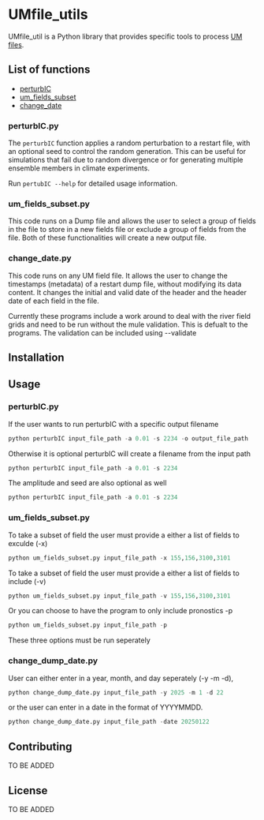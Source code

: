 # UMfile_utils

UMfile_util is a Python library that provides specific tools to process [UM files](https://code.metoffice.gov.uk/doc/um/latest/papers/umdp_F03.pdf).

## List of functions

- [perturbIC](#perturbic)
- [um_fields_subset](#um-fields-subset)
- [change_date](#change-date)

### perturbIC.py 
The `perturbIC` function applies a random perturbation to a restart file, with an optional seed to control the random generation. 
This can be useful for simulations that fail due to random divergence or for generating multiple ensemble members in climate experiments.

Run `pertubIC --help` for detailed usage information.

### um_fields_subset.py

This code runs on a Dump file and allows the user to select a group of fields in the file to store  in a new fields file or exclude a 
group of fields from the file. Both of these functionalities will create a new output file. 


### change_date.py
This code runs on any UM field file. It allows the user to change the timestamps (metadata) of a restart dump file, without modifying 
its data content. It changes the initial and valid date of the header and the header date of each field in the file.


Currently these programs include a work around to deal with the river field grids and need to be run without the mule validation. 
This is defualt to the programs. The validation can be included using --validate

## Installation


## Usage
### perturbIC.py 

If the user wants to run perturbIC with a specific output filename
```python
python perturbIC input_file_path -a 0.01 -s 2234 -o output_file_path
```
Otherwise it is optional perturbIC will create a filename from the input path
```python
python perturbIC input_file_path -a 0.01 -s 2234
```

The amplitude and seed are also optional as well
```python
python perturbIC input_file_path -a 0.01 -s 2234
```
### um_fields_subset.py

To take a subset of field the user must provide a either a list of fields to exculde (-x)
```python
python um_fields_subset.py input_file_path -x 155,156,3100,3101
```

To take a subset of field the user must provide a either a list of fields to include (-v)
```python
python um_fields_subset.py input_file_path -v 155,156,3100,3101
```

Or you can choose to have the program to only include pronostics -p
```python
python um_fields_subset.py input_file_path -p
```
These three options must be run seperately

### change_dump_date.py
User can either enter in a year, month, and day seperately (-y -m -d),
```python
python change_dump_date.py input_file_path -y 2025 -m 1 -d 22
```
or the user can enter in a date in the format of YYYYMMDD.
```python
python change_dump_date.py input_file_path -date 20250122
```
## Contributing
TO BE ADDED


## License
TO BE ADDED
